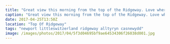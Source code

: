 ```yaml
---
title: "Great view this morning from the top of the Ridgeway. Love where I live"
caption: "Great view this morning from the top of the Ridgeway. Love where I live"
date: 2017-04-25T13:50Z
location: "Top Of Ridgeway"
tags: "newport littleswitzerland ridgeway alltyryn casnewydd"
image: /images/photos/2017/04/5f3d04695bf9ae64534306f26038d001.jpg
---
```

